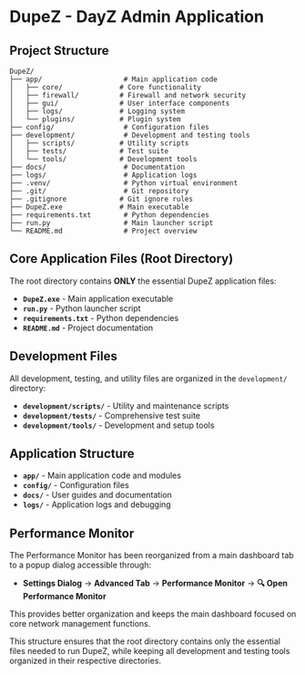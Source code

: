 # DupeZ - DayZ Admin Application

## Project Structure

```
DupeZ/
├── app/                    # Main application code
│   ├── core/              # Core functionality
│   ├── firewall/          # Firewall and network security
│   ├── gui/               # User interface components
│   ├── logs/              # Logging system
│   └── plugins/           # Plugin system
├── config/                 # Configuration files
├── development/            # Development and testing tools
│   ├── scripts/           # Utility scripts
│   ├── tests/             # Test suite
│   └── tools/             # Development tools
├── docs/                   # Documentation
├── logs/                   # Application logs
├── .venv/                  # Python virtual environment
├── .git/                   # Git repository
├── .gitignore             # Git ignore rules
├── DupeZ.exe              # Main executable
├── requirements.txt        # Python dependencies
├── run.py                  # Main launcher script
└── README.md               # Project overview
```

## Core Application Files (Root Directory)

The root directory contains **ONLY** the essential DupeZ application files:

- **`DupeZ.exe`** - Main application executable
- **`run.py`** - Python launcher script
- **`requirements.txt`** - Python dependencies
- **`README.md`** - Project documentation

## Development Files

All development, testing, and utility files are organized in the `development/` directory:

- **`development/scripts/`** - Utility and maintenance scripts
- **`development/tests/`** - Comprehensive test suite
- **`development/tools/`** - Development and setup tools

## Application Structure

- **`app/`** - Main application code and modules
- **`config/`** - Configuration files
- **`docs/`** - User guides and documentation
- **`logs/`** - Application logs and debugging

## Performance Monitor

The Performance Monitor has been reorganized from a main dashboard tab to a popup dialog accessible through:
- **Settings Dialog** → **Advanced Tab** → **Performance Monitor** → **🔍 Open Performance Monitor**

This provides better organization and keeps the main dashboard focused on core network management functions.

This structure ensures that the root directory contains only the essential files needed to run DupeZ, while keeping all development and testing tools organized in their respective directories.
